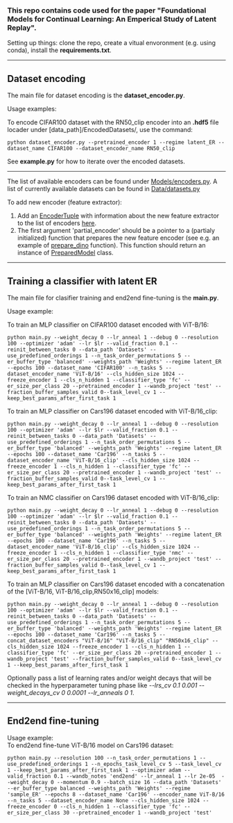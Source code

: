 ### This repo contains code used for the paper "Foundational Models for Continual Learning: An Emperical Study of Latent Replay".
 
Setting up things:  clone the repo, create a vitual envoronment (e.g. using conda), install the **requirements.txt**.

---
## Dataset encoding

The main file for dataset encoding is the **dataset_encoder.py**.

Usage examples:
    
To encode CIFAR100 dataset with the RN50_clip encoder into an **.hdf5** file locader under \[data_path\]/EncodedDatasets/, use the command:
```
python dataset_encoder.py --pretrained_encoder 1 --regime latent_ER --dataset_name CIFAR100 --dataset_encoder_name RN50_clip
```
          
See **example.py** for how to iterate over the encoded datasets.
 
----
The list of available encoders can be found under [Models/encoders.py](https://github.com/oleksost/latent_CL/blob/master/models/encoders.py). A list of currently available datasets can be found in [Data/datasets.py](https://github.com/oleksost/latent_CL/blob/master/Data/datasets.py)
 
To add new encoder (feature extractor):
1. Add an [EncoderTuple]() with information about the new feature extractor to the list of encoders [here](). 
2. The first argument 'partial_encoder' should be a pointer to a (partialy initialized) function that prepares the new feature encoder (see e.g. an example of [prepare_dino]() function). This function should return an instance of [PreparedModel]() class.
----
    
## Training a classifier with latent ER

The main file for clasifier training and end2end fine-tuning is the **main.py**.
          
Usage example:

To train an MLP classifier on CIFAR100 dataset encoded with ViT-B/16:
```
python main.py --weight_decay 0 --lr_anneal 1 --debug 0 --resolution 100 --optimizer 'adam' --lr $lr --valid_fraction 0.1 --reinit_between_tasks 0 --data_path 'Datasets' --use_predefined_orderings 1 --n_task_order_permutations 5 --er_buffer_type 'balanced' --weights_path 'Weights' --regime latent_ER --epochs 100 --dataset_name 'CIFAR100' --n_tasks 5 --dataset_encoder_name 'ViT-B/16' --cls_hidden_size 1024 --freeze_encoder 1 --cls_n_hidden 1 --classifier_type 'fc' --er_size_per_class 20 --pretrained_encoder 1 --wandb_project 'test' --fraction_buffer_samples_valid 0--task_level_cv 1 --keep_best_params_after_first_task 1
```
To train an MLP classifier on Cars196 dataset encoded with ViT-B/16_clip:

```
python main.py --weight_decay 0 --lr_anneal 1 --debug 0 --resolution 100 --optimizer 'adam' --lr $lr --valid_fraction 0.1 --reinit_between_tasks 0 --data_path 'Datasets' --use_predefined_orderings 1 --n_task_order_permutations 5 --er_buffer_type 'balanced' --weights_path 'Weights' --regime latent_ER --epochs 100 --dataset_name 'Car196' --n_tasks 5 --dataset_encoder_name 'ViT-B/16_clip' --cls_hidden_size 1024 --freeze_encoder 1 --cls_n_hidden 1 --classifier_type 'fc' --er_size_per_class 20 --pretrained_encoder 1 --wandb_project 'test' --fraction_buffer_samples_valid 0--task_level_cv 1 --keep_best_params_after_first_task 1
```

To train an NMC classifier on Cars196 dataset encoded with ViT-B/16_clip:
```
python main.py --weight_decay 0 --lr_anneal 1 --debug 0 --resolution 100 --optimizer 'adam' --lr $lr --valid_fraction 0.1 --reinit_between_tasks 0 --data_path 'Datasets' --use_predefined_orderings 1 --n_task_order_permutations 5 --er_buffer_type 'balanced' --weights_path 'Weights' --regime latent_ER --epochs 100 --dataset_name 'Car196' --n_tasks 5 --dataset_encoder_name 'ViT-B/16_clip' --cls_hidden_size 1024 --freeze_encoder 1 --cls_n_hidden 1 --classifier_type 'nmc' --er_size_per_class 20 --pretrained_encoder 1 --wandb_project 'test' --fraction_buffer_samples_valid 0--task_level_cv 1 --keep_best_params_after_first_task 1
```

 
To train an MLP classifier on Cars196 dataset encoded with a concatenation of the \[ViT-B/16, ViT-B/16_clip,RN50x16_clip\] models:
```
python main.py --weight_decay 0 --lr_anneal 1 --debug 0 --resolution 100 --optimizer 'adam' --lr $lr --valid_fraction 0.1 --reinit_between_tasks 0 --data_path 'Datasets' --use_predefined_orderings 1 --n_task_order_permutations 5 --er_buffer_type 'balanced' --weights_path 'Weights' --regime latent_ER --epochs 100 --dataset_name 'Car196' --n_tasks 5 --concat_dataset_encoders "ViT-B/16" "ViT-B/16_clip" "RN50x16_clip" --cls_hidden_size 1024 --freeze_encoder 1 --cls_n_hidden 1 --classifier_type 'fc' --er_size_per_class 20 --pretrained_encoder 1 --wandb_project 'test' --fraction_buffer_samples_valid 0--task_level_cv 1 --keep_best_params_after_first_task 1
```
 
Optionally pass a list of learning rates and/or weight decays that will be checked in the hyperparameter tuning phase like *--lrs_cv 0.1 0.001 --weight_decays_cv 0 0.0001 --lr_anneals 0 1*.
 
--- 
## End2end fine-tuning
Usage example:          
To end2end fine-tune ViT-B/16 model on Cars196 dataset:

```     
python main.py --resolution 100 --n_task_order_permutations 1 --use_predefined_orderings 1 --n_epochs_task_level_cv 5 --task_level_cv 1 --keep_best_params_after_first_task 1 --optimizer adam --valid_fraction 0.1 --wandb_notes 'end2end' --lr_anneal 1 --lr 2e-05  --weight_decay 0 --momentum 0.9 --batch_size 16 --data_path 'Datasets' --er_buffer_type balanced --weights_path 'Weights' --regime 'sample_ER' --epochs 8 --dataset_name 'Car196' --encoder_name ViT-B/16 --n_tasks 5 --dataset_encoder_name None --cls_hidden_size 1024 --freeze_encoder 0 --cls_n_hidden 1 --classifier_type 'fc' --er_size_per_class 30 --pretrained_encoder 1 --wandb_project 'test'
```
